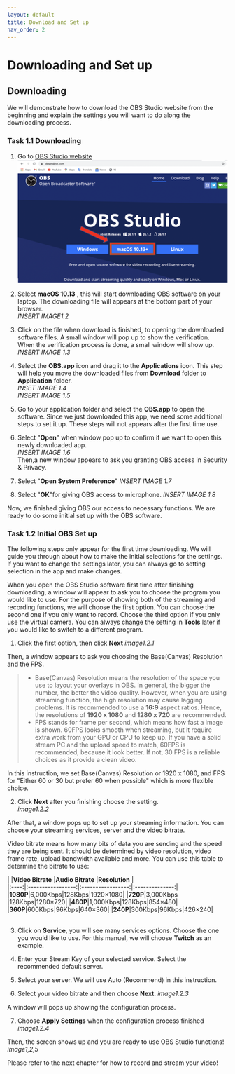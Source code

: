 ```yaml
---
layout: default
title: Download and Set up
nav_order: 2
---
```


# Downloading and Set up #

## Downloading ##

We will demonstrate how to download the OBS Studio website from the beginning and explain the settings you will want to do along the downloading process.

### Task 1.1 Downloading ###

1. Go to [OBS Studio website](https://obsproject.com/) 
![_INSERT IMAGE 1.1_](https://github.com/kailinwei/using-OBS/blob/gh-pages/assets/images/task1.1.png?raw=true "OBS Studio Website")

2. Select **macOS 10.13** , this will start downloading OBS software on your laptop. The downloading file will appears at the bottom part of your browser.  
_INSERT IMAGE1.2_

3. Click on the file when download is finished, to opening the downloaded software files. A small window will pop up to show the verification.  When the verification process is done, a small window will show up.
_INSERT IMAGE 1.3_

4. Select the **OBS.app** icon and drag it to the **Applications** icon. This step will help you move the downloaded files from **Download** folder to **Application** folder.  
_INSET IMAGE 1.4_  
_INSERT IMAGE 1.5_

5. Go to your application folder and select the **OBS.app** to open the software. Since we just downloaded this app, we need some additional steps to set it up. These steps will not appears after the first time use.  

6. Select "**Open**" when  window pop up to confirm if we want to open this newly downloaded app.  
_INSERT IMAGE 1.6_  
Then,a new window appears to ask you granting OBS access in Security & Privacy.

7. Select "**Open System Preference**"
     _INSERT IMAGE 1.7_

8. Select "**OK**"for giving OBS access to microphone.
     _INSERT IMAGE 1.8_

Now, we finished giving OBS our access to necessary functions. We are ready to do some initial set up with the OBS software.

### Task 1.2 Initial OBS Set up ###

The following steps only appear for the first time downloading. We will guide you through about how to make the initial selections for the settings. If you want to change the settings later, you can always go to setting selection in the app and make changes.

When you open the OBS Studio software first time after finishing downloading, a window will appear to ask you to choose the program you would like to use. For the purpose of showing both of the streaming and recording functions, we will choose the first option. You can choose the second one if you only want to record. Choose the third option if you only use the virtual camera. You can always change the setting in **Tools** later if you would like to switch to a different program.  

1. Click the first option, then click **Next**
_image1.2.1_  

Then, a window appears to ask you choosing the Base(Canvas) Resolution and the FPS.

>* Base(Canvas) Resolution means the resolution of the space you use to layout your overlays in OBS. In general, the bigger the number, the better the video quality. However, when you are using streaming function, the high resolution may cause lagging problems. It is recommended to use a **16:9** aspect ratios. Hence, the resolutions of  **1920 x 1080** and **1280 x 720** are recommended.  </br>
>* FPS stands for frame per second, which means how fast a image is shown. 60FPS looks smooth when streaming, but it require extra work from your GPU or CPU to keep up. If you have a solid stream PC and the upload speed to match, 60FPS is recommended, because it look better. If not, 30 FPS is a reliable choices as it provide a clean video.

In this instruction, we set Base(Canvas) Resolution or 1920 x 1080, and FPS for "Either 60 or 30 but prefer 60 when possible" which is more flexible choice.

2. Click **Next** after you finishing choose the setting.  
_image1.2.2_

After that, a window pops up to set up your streaming information. You can choose your streaming services, server and the video bitrate.

Video bitrate means how many bits of data you are sending and the speed they are being sent. It should be determined by video resolution, video frame rate, upload bandwidth available and more. You can use this table to determine the bitrate to use:

|      |**Video Bitrate**  |**Audio Bitrate**  |**Resolution**  |</br>
|:----:|:-----------------:|:-----------------:|:--------------:|
|**1080P**|6,000Kbps|128Kbps|1920×1080|
|**720P**|3,000Kbps	|128Kbps|1280×720|
|**480P**|1,000Kbps|128Kbps|854×480|
|**360P**|600Kbps|96Kbps|640×360|
|**240P**|300Kbps|96Kbps|426×240|  
</br>

3. Click on **Service**, you will see many services options. Choose the one you would like to use. For this manuel, we will choose **Twitch** as an example.  

4. Enter your Stream Key of your selected service. Select the recommended default server.

5. Select your server. We will use Auto (Recommend) in this instruction.

6. Select your video bitrate and then choose **Next**.
 _image1.2.3_  

A window will pops up showing the configuration process. 

7. Choose **Apply Settings** when the configuration process finished
 _image1.2.4_

Then, the screen shows up and you are ready to use OBS Studio functions!
_image1,2,5_

Please refer to the next chapter for how to record and stream your video!
